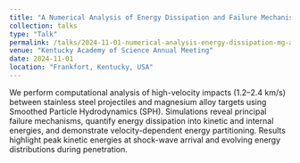 ```yaml
---
title: "A Numerical Analysis of Energy Dissipation and Failure Mechanisms in Magnesium Alloys Subjected to High-Velocity Impact"
collection: talks
type: "Talk"
permalink: /talks/2024-11-01-numerical-analysis-energy-dissipation-mg-alloys
venue: "Kentucky Academy of Science Annual Meeting"
date: 2024-11-01
location: "Frankfort, Kentucky, USA"
---
```


We perform computational analysis of high-velocity impacts (1.2–2.4 km/s) between stainless steel projectiles and magnesium alloy targets using Smoothed Particle Hydrodynamics (SPH). Simulations reveal principal failure mechanisms, quantify energy dissipation into kinetic and internal energies, and demonstrate velocity-dependent energy partitioning. Results highlight peak kinetic energies at shock-wave arrival and evolving energy distributions during penetration.
